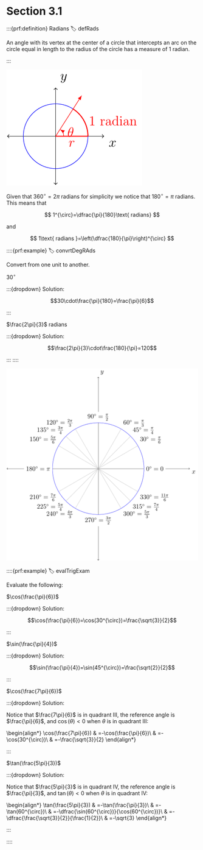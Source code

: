 # Section 3.1

:::{prf:definition} Radians
:label: defRads

An angle with its vertex at the center of a circle that intercepts an arc on the circle equal in length to the radius of the circle has a measure of 1 radian.

:::

!['Picture of one radian'](images/oneradian.png)

Given that $360^{\circ}=2\pi\text{ radians}$ for simplicity we notice that $180^{\circ}=\pi\text{ radians}$. This means that

$$
1^{\circ}=\dfrac{\pi}{180}\text{ radians}
$$

and

$$
1\text{ radians }=\left(\dfrac{180}{\pi}\right)^{\circ}
$$

::::{prf:example}
:label: convrtDegRAds

Convert from one unit to another.

$30^{\circ}$

:::{dropdown} Solution:

$$30\cdot\frac{\pi}{180}=\frac{\pi}{6}$$

:::

$\frac{2\pi}{3}$ radians

:::{dropdown} Solution:

$$\frac{2\pi}{3}\cdot\frac{180}{\pi}=120$$

:::
::::

!['Picture of the unit circle with degrees and radians'](images/unitcircleOnlyAngles.png)

::::{prf:example}
:label: evalTrigExam

Evaluate the following:

$\cos(\frac{\pi}{6})$

:::{dropdown} Solution:

$$\cos(\frac{\pi}{6})=\cos(30^{\circ})=\frac{\sqrt{3}}{2}$$

:::

$\sin(\frac{\pi}{4})$

:::{dropdown} Solution:

$$\sin(\frac{\pi}{4})=\sin(45^{\circ})=\frac{\sqrt{2}}{2}$$

:::

$\cos(\frac{7\pi}{6})$

:::{dropdown} Solution:

Notice that $\frac{7\pi}{6}$ is in quadrant III, the reference angle
is $\frac{\pi}{6}$, and $\cos(\theta)<0$ when $\theta$ is in quadrant
III:

\begin{align*}
\cos(\frac{7\pi}{6}) & =-\cos(\frac{\pi}{6})\\
 & =-\cos(30^{\circ})\\
 & =-\frac{\sqrt{3}}{2}
\end{align*}

:::

$\tan(\frac{5\pi}{3})$

:::{dropdown} Solution:

Notice that $\frac{5\pi}{3}$ is in quadrant IV, the reference angle
is $\frac{\pi}{3}$, and $\tan(\theta)<0$ when $\theta$ is in quadrant
IV:

\begin{align*}
\tan(\frac{5\pi}{3}) & =-\tan(\frac{\pi}{3})\\
 & =-\tan(60^{\circ})\\
 & =-\dfrac{\sin(60^{\circ})}{\cos(60^{\circ})}\\
 & =-\dfrac{\frac{\sqrt{3}}{2}}{\frac{1}{2}}\\
 & =-\sqrt{3}
\end{align*}

:::

::::
